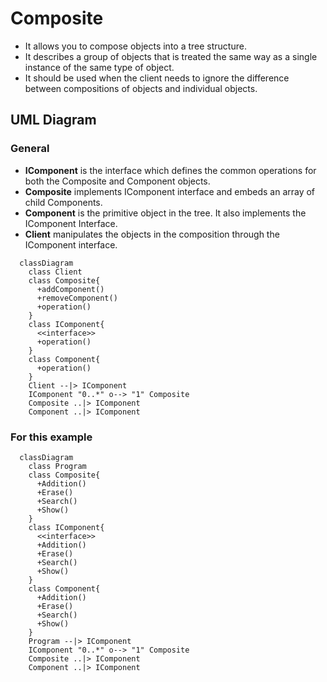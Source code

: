 # Composite
 - It allows you to compose objects into a tree structure.
 - It describes a group of objects that is treated the same way as a single instance of the same type of object.
 - It should be used when the client needs to ignore the difference between compositions of objects and individual objects.

## UML Diagram
### General
- **IComponent** is the interface which defines the common operations for both the Composite and Component objects.
- **Composite** implements IComponent interface and embeds an array of child Components.
- **Component** is the primitive object in the tree. It also implements the IComponent Interface.
- **Client** manipulates the objects in the composition through the IComponent interface.
```mermaid
  classDiagram
    class Client
    class Composite{
      +addComponent()
      +removeComponent()
      +operation()
    }
    class IComponent{
      <<interface>>
      +operation()
    }
    class Component{
      +operation()
    }
    Client --|> IComponent
    IComponent "0..*" o--> "1" Composite
    Composite ..|> IComponent
    Component ..|> IComponent
```
### For this example
```mermaid
  classDiagram
    class Program
    class Composite{
      +Addition()
      +Erase()
      +Search()
      +Show()
    }
    class IComponent{
      <<interface>>
      +Addition()
      +Erase()
      +Search()
      +Show()
    }
    class Component{
      +Addition()
      +Erase()
      +Search()
      +Show()
    }
    Program --|> IComponent
    IComponent "0..*" o--> "1" Composite
    Composite ..|> IComponent
    Component ..|> IComponent
```
